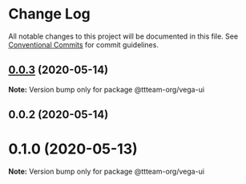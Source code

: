 # Change Log

All notable changes to this project will be documented in this file.
See [Conventional Commits](https://conventionalcommits.org) for commit guidelines.

## [0.0.3](https://github.com/ttteam-org/ttteam-vega-ui/compare/@ttteam-org/vega-ui@0.0.2...@ttteam-org/vega-ui@0.0.3) (2020-05-14)

**Note:** Version bump only for package @ttteam-org/vega-ui





## 0.0.2 (2020-05-14)



# 0.1.0 (2020-05-13)

**Note:** Version bump only for package @ttteam-org/vega-ui
